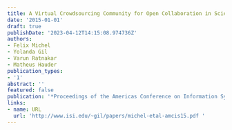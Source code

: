 ```yaml
---
title: A Virtual Crowdsourcing Community for Open Collaboration in Science Processes
date: '2015-01-01'
draft: true
publishDate: '2023-04-12T14:15:08.974736Z'
authors:
- Felix Michel
- Yolanda Gil
- Varun Ratnakar
- Matheus Hauder
publication_types:
- '1'
abstract: ''
featured: false
publication: '*Proceedings of the Americas Conference on Information Systems (AMCIS)*'
links:
- name: URL
  url: 'http://www.isi.edu/~gil/papers/michel-etal-amcis15.pdf '
---
```


